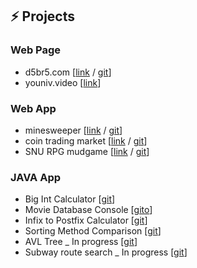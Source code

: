 ## ⚡ Projects

### Web Page

- d5br5.com  [[link](http://d5br5.com) / [git](https://github.com/d5br5/d5br5.com)]
- youniv.video [[link](http://www.youniv.video)]

### Web App

- minesweeper [[link](https://d5br5.github.io/minesweeper/) / [git](https://github.com/d5br5/minesweeper)]
- coin trading market [[link](https://codesandbox.io/s/naughty-browser-5rvjd?file=/src/index.js) / [git](https://github.com/d5br5/coindealer.api)]
- SNU RPG mudgame [[link](https://hxj8x.sse.codesandbox.io/) / [git](https://github.com/jaecheoljung/mudgame)]

### JAVA App

- Big Int Calculator [[git](https://github.com/d5br5/snu_data_structure/tree/main/HW1)]
- Movie Database Console [[gito](https://github.com/d5br5/snu_data_structure/tree/main/HW2)]
- Infix to Postfix Calculator [[git](https://github.com/d5br5/snu_data_structure/tree/main/HW3)]
- Sorting Method Comparison [[git](https://github.com/d5br5/snu_data_structure/tree/main/HW4)]
- AVL Tree _ In progress [[git](https://github.com/d5br5/snu_data_structure/tree/main/HW5)]
- Subway route search _ In progress [[git](https://github.com/d5br5/snu_data_structure/tree/main/HW6)]


<!--
**d5br5/d5br5** is a ✨ _special_ ✨ repository because its `README.md` (this file) appears on your GitHub profile.

Here are some ideas to get you started:

- 🔭 I’m currently working on ...
- 🌱 I’m currently learning ...
- 👯 I’m looking to collaborate on ...
- 🤔 I’m looking for help with ...
- 💬 Ask me about ...
- 📫 How to reach me: ...
- 😄 Pronouns: ...
- ⚡ Fun fact: ...
-->
